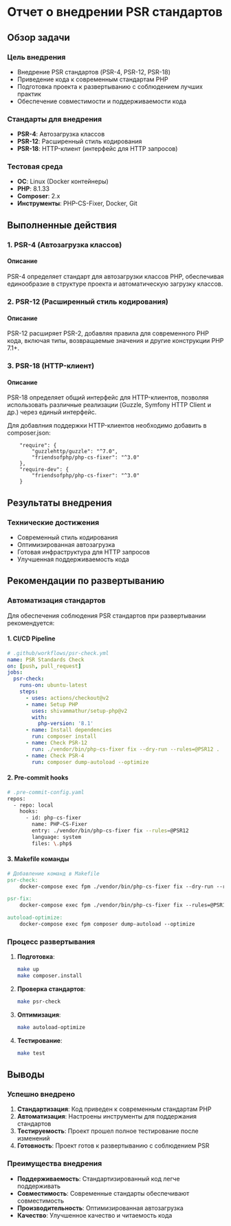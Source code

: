 # Отчет о внедрении PSR стандартов

## Обзор задачи

### Цель внедрения
- Внедрение PSR стандартов (PSR-4, PSR-12, PSR-18)
- Приведение кода к современным стандартам PHP
- Подготовка проекта к развертыванию с соблюдением лучших практик
- Обеспечение совместимости и поддерживаемости кода

### Стандарты для внедрения
- **PSR-4**: Автозагрузка классов
- **PSR-12**: Расширенный стиль кодирования
- **PSR-18**: HTTP-клиент (интерфейс для HTTP запросов)

### Тестовая среда
- **ОС**: Linux (Docker контейнеры)
- **PHP**: 8.1.33
- **Composer**: 2.x
- **Инструменты**: PHP-CS-Fixer, Docker, Git

## Выполненные действия

### 1. PSR-4 (Автозагрузка классов)

#### Описание
PSR-4 определяет стандарт для автозагрузки классов PHP, обеспечивая единообразие в структуре проекта и автоматическую загрузку классов.

### 2. PSR-12 (Расширенный стиль кодирования)

#### Описание
PSR-12 расширяет PSR-2, добавляя правила для современного PHP кода, включая типы, возвращаемые значения и другие конструкции PHP 7.1+.

### 3. PSR-18 (HTTP-клиент)

#### Описание
PSR-18 определяет общий интерфейс для HTTP-клиентов, позволяя использовать различные реализации (Guzzle, Symfony HTTP Client и др.) через единый интерфейс.

Для добавлния поддержки HTTP-клиентов необходимо добавить в composer.json:

```
    "require": {
        "guzzlehttp/guzzle": "^7.0",
        "friendsofphp/php-cs-fixer": "^3.0"
    },
    "require-dev": {
        "friendsofphp/php-cs-fixer": "^3.0"
    }
```

## Результаты внедрения

### Технические достижения
- Современный стиль кодирования
- Оптимизированная автозагрузка
- Готовая инфраструктура для HTTP запросов
- Улучшенная поддерживаемость кода

## Рекомендации по развертыванию

### Автоматизация стандартов
Для обеспечения соблюдения PSR стандартов при развертывании рекомендуется:

#### 1. CI/CD Pipeline
```yaml
# .github/workflows/psr-check.yml
name: PSR Standards Check
on: [push, pull_request]
jobs:
  psr-check:
    runs-on: ubuntu-latest
    steps:
      - uses: actions/checkout@v2
      - name: Setup PHP
        uses: shivammathur/setup-php@v2
        with:
          php-version: '8.1'
      - name: Install dependencies
        run: composer install
      - name: Check PSR-12
        run: ./vendor/bin/php-cs-fixer fix --dry-run --rules=@PSR12 .
      - name: Check PSR-4
        run: composer dump-autoload --optimize
```

#### 2. Pre-commit hooks
```bash
# .pre-commit-config.yaml
repos:
  - repo: local
    hooks:
      - id: php-cs-fixer
        name: PHP-CS-Fixer
        entry: ./vendor/bin/php-cs-fixer fix --rules=@PSR12
        language: system
        files: \.php$
```

#### 3. Makefile команды
```makefile
# Добавление команд в Makefile
psr-check:
    docker-compose exec fpm ./vendor/bin/php-cs-fixer fix --dry-run --rules=@PSR12 .

psr-fix:
    docker-compose exec fpm ./vendor/bin/php-cs-fixer fix --rules=@PSR12 .

autoload-optimize:
    docker-compose exec fpm composer dump-autoload --optimize
```

### Процесс развертывания
1. **Подготовка**:
   ```bash
   make up
   make composer.install
   ```

2. **Проверка стандартов**:
   ```bash
   make psr-check
   ```

3. **Оптимизация**:
   ```bash
   make autoload-optimize
   ```

4. **Тестирование**:
   ```bash
   make test
   ```

## Выводы

### Успешно внедрено
1. **Стандартизация**: Код приведен к современным стандартам PHP
2. **Автоматизация**: Настроены инструменты для поддержания стандартов
3. **Тестируемость**: Проект прошел полное тестирование после изменений
4. **Готовность**: Проект готов к развертыванию с соблюдением PSR

### Преимущества внедрения
- **Поддерживаемость**: Стандартизированный код легче поддерживать
- **Совместимость**: Современные стандарты обеспечивают совместимость
- **Производительность**: Оптимизированная автозагрузка
- **Качество**: Улучшенное качество и читаемость кода
